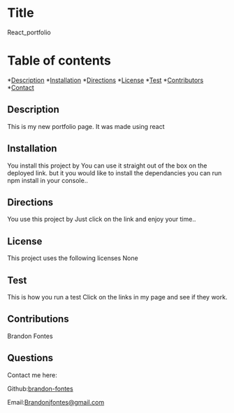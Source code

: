 
  # Title
  React_portfolio  
    
  # Table of contents
  *[Description](#Description)
  *[Installation](#Install)
  *[Directions](#Directions)
  *[License](#License)
  *[Test](#Test)
  *[Contributors](#Contribution)
  *[Contact](#Contact)


  ## Description
  This is my new portfolio page. It was made using react

  ## Installation
  You install this project by You can use it straight out of the box on the deployed link. but it you would like to install the dependancies you can run npm install in your console..

  ## Directions
  You use this project by Just click on the link and enjoy your time..

  ## License
  
  This project uses the following licenses None 
  

  ## Test
  This is how you run a test Click on the links in my page and see if they work.

  ## Contributions
  Brandon Fontes

  

  ## Questions
  Contact me here:

  Github:[brandon-fontes](https://github.com/brandon-fontes)

  Email:[Brandonjfontes@gmail.com](mailto:Brandonjfontes@gmail.com)
